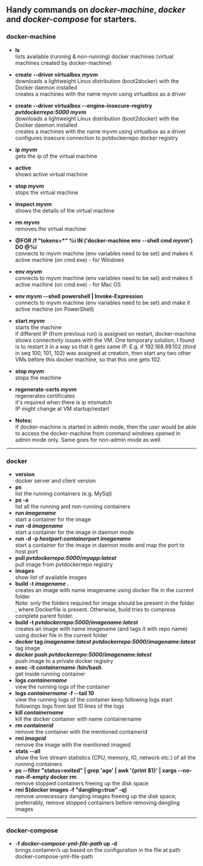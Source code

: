 ## Handy commands on _docker-machine_, _docker_ and _docker-compose_ for starters.
### docker-machine
*	**ls**  
 		lists available (running & non-running) docker machines (virtual machines created by docker-machine)
*	**create --driver virtualbox _myvm_**  
		downloads a lightweight Linux distribution (boot2docker) with the Docker daemon installed  
		creates a machines with the name myvm using virtualbox as a driver  
*	**create --driver virtualbox --engine-insecure-registry _pvtdockerrepo:5000_ _myvm_**  
		downloads a lightweight Linux distribution (boot2docker) with the Docker daemon installed  
		creates a machines with the name myvm using virtualbox as a driver  
		configures insecure connection to pvtdockerrepo docker registry  
*	**ip _myvm_**  
		gets the ip of the virtual machine
*	**active**  
		shows active virtual machine
*	**stop _myvm_**  
		stops the virtual machine
*	**inspect _myvm_**  
		shows the details of the virtual machine
*	**rm _myvm_**  
		removes the virtual machine
*	**@FOR /f "tokens=*" %i IN ('docker-machine env --shell cmd _myvm_') DO @%i**  
		connects to myvm machine (env variables need to be set) and makes it active machine (on cmd.exe) - for Windows  
*	**env _myvm_**  
		connects to myvm machine (env variables need to be set) and makes it active machine (on cmd.exe) - for Mac OS  
*	**env _myvm_ --shell powershell | Invoke-Expression**  
		connects to myvm machine (env variables need to be set) and make it active machine (on PowerShell)
*	**start _myvm_**  
		starts the machine  
		if different IP (from previous run) is assigned on restart, docker-machine shows connectivity issues with the VM. One temporary solution, I found is to restart it in a way so that it gets same IP. E.g. if 192.168.99.102 (third in seq 100, 101, 102) was assigned at creation, then start any two other VMs before this docker machine, so that this one gets 102.
*	**stop _myvm_**  
		stops the machine  
*	**regenerate-certs _myvm_**  
		regenerates certificates  
		it's required when there is ip mismatch  
		IP might change at VM startup/restart

*	**Notes:**  
 		If docker-machine is started in admin mode, then the user would be able to access the docker-machine from command windows opened in admin mode only. Same goes for non-admin mode as well.
		
---
### docker
*	**version**  
		docker server and client version
*	**ps**  
		list the running containers (e.g. MySql)
*	**ps -a**  
		list all the running and non-running containers
*	**run _imagename_**  
		start a container for the image
*	**run -d _imagename_**  
		start a container for the image in daemon mode
*	**run -d -p _hostport_:_containerport_ _imagename_**  
		start a container for the image  in daemon mode and map the port to host port
*	**pull _pvtdockerrepo:5000_/_myapp:latest_**  
		pull image from pvtdockerrepo registry
*	**images**  
		show list of available images
*	**build -t _imagename_ .**  
		creates an image with name imagename using docker file in the current folder  
		Note: only the folders required for image should be present in the folder  
		, where Dockerfile is present. Otherwise, build tries to compress complete parent folder.  
*	**build -t _pvtdockerrepo:5000_/_imagename:latest_**  
		creates an image with name imagename (and tags it with repo name) using docker file in the current folder
*	**docker tag _imagename:latest_ _pvtdockerrepo:5000_/_imagename:latest_**  
		tag image
*	**docker push _pvtdockerrepo:5000_/_imagename:latest_**  
		push image to a private docker registry
*	**exec -it _containername_ /bin/bash**  
		get inside running container 
*	**logs _containername_**  
		view the running logs of the container
*	**logs _containername_ -f --tail 10**  
		view the running logs of the container
		keep following logs
		start followings logs from last 10 lines of the logs
*	**kill _containername_**  
		kill the docker container with name containername
*	**rm _containerid_**  
		remove the container with the mentioned containerid
*	**rmi _imageid_**  
		remove the image with the mentioned imageid
*	**stats --all**  
		show the live stream statistics (CPU, memory, IO, network etc.) of all the running containers 
*	**ps --filter "status=exited" | grep 'ago' | awk '{print $1}' | xargs --no-run-if-empty docker rm**  
		remove stopped containers freeing up the disk space 
*	**rmi $(docker images -f "dangling=true" -q)**  
		remove unnecessary dangling images freeing up the disk space; preferrably, remove stopped containers before removing dangling images 
		
		
---
### docker-compose
*	**-f _docker-compose-yml-file-path_ up -d**  
	brings container/s up based on the configuration in the file at path docker-compose-yml-file-path

